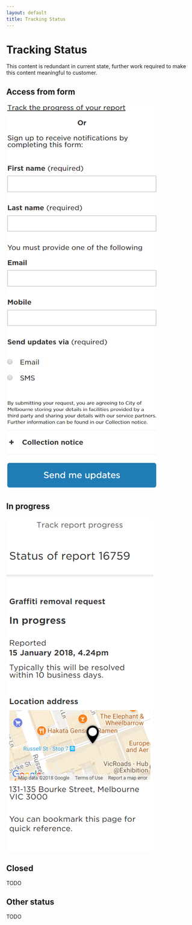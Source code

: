 ```yaml
---
layout: default
title: Tracking Status
---
```


# Tracking Status

This content is redundant in current state, further work required to make this content meaningful to customer.

## Access from form

![Opt In For Updates](img/Opt_In_for_Updates.png)

## In progress

![Status Tracking](img/Status_tracking.png)

## Closed

TODO

## Other status

TODO 


